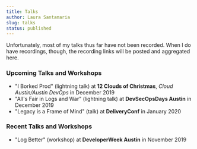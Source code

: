```yaml
---
title: Talks
author: Laura Santamaria
slug: talks
status: published
---
```


Unfortunately, most of my talks thus far have not been recorded. When I do have recordings, though, the recording links
will be posted and aggregated here.

### Upcoming Talks and Workshops

- "I Borked Prod" (lightning talk) at **12 Clouds of Christmas**, *Cloud Austin/Austin DevOps* in December 2019
- "All's Fair in Logs and War" (lightning talk) at **DevSecOpsDays Austin** in December 2019
- "Legacy is a Frame of Mind" (talk) at **DeliveryConf** in January 2020

### Recent Talks and Workshops

- "Log Better" (workshop) at **DeveloperWeek Austin** in November 2019